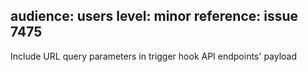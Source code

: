 audience: users
level: minor
reference: issue 7475
---
Include URL query parameters in trigger hook API endpoints' payload

